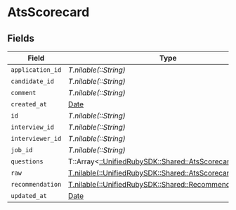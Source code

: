# AtsScorecard


## Fields

| Field                                                                                                   | Type                                                                                                    | Required                                                                                                | Description                                                                                             |
| ------------------------------------------------------------------------------------------------------- | ------------------------------------------------------------------------------------------------------- | ------------------------------------------------------------------------------------------------------- | ------------------------------------------------------------------------------------------------------- |
| `application_id`                                                                                        | *T.nilable(::String)*                                                                                   | :heavy_minus_sign:                                                                                      | N/A                                                                                                     |
| `candidate_id`                                                                                          | *T.nilable(::String)*                                                                                   | :heavy_minus_sign:                                                                                      | N/A                                                                                                     |
| `comment`                                                                                               | *T.nilable(::String)*                                                                                   | :heavy_minus_sign:                                                                                      | N/A                                                                                                     |
| `created_at`                                                                                            | [Date](https://ruby-doc.org/stdlib-2.6.1/libdoc/date/rdoc/Date.html)                                    | :heavy_minus_sign:                                                                                      | N/A                                                                                                     |
| `id`                                                                                                    | *T.nilable(::String)*                                                                                   | :heavy_minus_sign:                                                                                      | N/A                                                                                                     |
| `interview_id`                                                                                          | *T.nilable(::String)*                                                                                   | :heavy_minus_sign:                                                                                      | N/A                                                                                                     |
| `interviewer_id`                                                                                        | *T.nilable(::String)*                                                                                   | :heavy_minus_sign:                                                                                      | N/A                                                                                                     |
| `job_id`                                                                                                | *T.nilable(::String)*                                                                                   | :heavy_minus_sign:                                                                                      | N/A                                                                                                     |
| `questions`                                                                                             | T::Array<[::UnifiedRubySDK::Shared::AtsScorecardQuestion](../../models/shared/atsscorecardquestion.md)> | :heavy_minus_sign:                                                                                      | N/A                                                                                                     |
| `raw`                                                                                                   | [T.nilable(::UnifiedRubySDK::Shared::AtsScorecardRaw)](../../models/shared/atsscorecardraw.md)          | :heavy_minus_sign:                                                                                      | N/A                                                                                                     |
| `recommendation`                                                                                        | [T.nilable(::UnifiedRubySDK::Shared::Recommendation)](../../models/shared/recommendation.md)            | :heavy_minus_sign:                                                                                      | N/A                                                                                                     |
| `updated_at`                                                                                            | [Date](https://ruby-doc.org/stdlib-2.6.1/libdoc/date/rdoc/Date.html)                                    | :heavy_minus_sign:                                                                                      | N/A                                                                                                     |